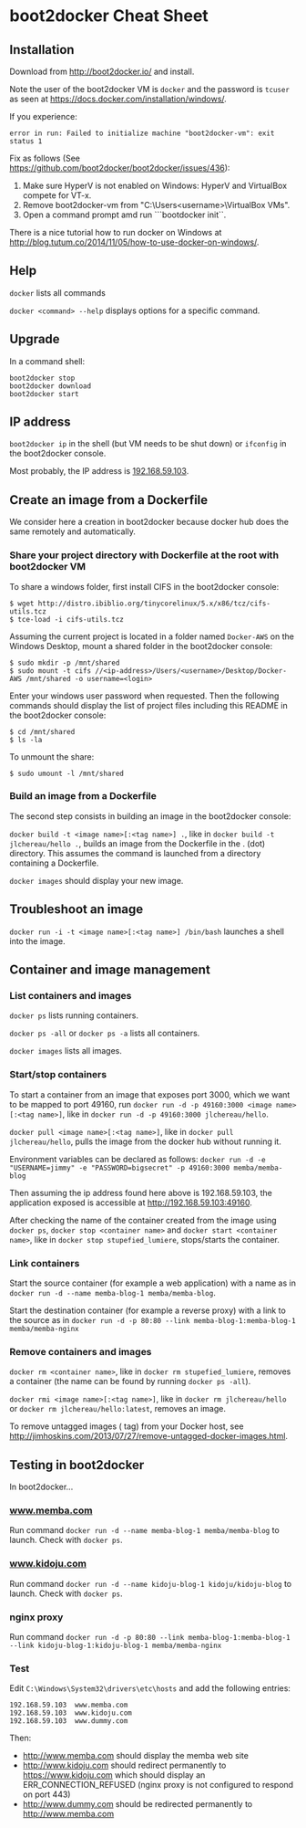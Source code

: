 # boot2docker Cheat Sheet

## Installation

Download from http://boot2docker.io/ and install.

Note the user of the boot2docker VM is ```docker``` and the password is ```tcuser``` as seen at https://docs.docker.com/installation/windows/.

If you experience:

```
error in run: Failed to initialize machine "boot2docker-vm": exit status 1
```

Fix as follows (See https://github.com/boot2docker/boot2docker/issues/436):

1. Make sure HyperV is not enabled on Windows: HyperV and VirtualBox compete for VT-x.
2. Remove boot2docker-vm from "C:\Users\<username>\VirtualBox VMs".
3. Open a command prompt amd run ```bootdocker init``.

There is a nice tutorial how to run docker on Windows at http://blog.tutum.co/2014/11/05/how-to-use-docker-on-windows/.

## Help

```docker``` lists all commands 

```docker <command> --help``` displays options for a specific command.

## Upgrade

In a command shell:

```shell
boot2docker stop
boot2docker download
boot2docker start
```

## IP address

```boot2docker ip``` in the shell (but VM needs to be shut down) or ```ifconfig``` in the boot2docker console.

Most probably, the IP address is [192.168.59.103](http://192.168.59.103).

## Create an image from a Dockerfile

We consider here a creation in boot2docker because docker hub does the same remotely and automatically.

### Share your project directory with Dockerfile at the root with boot2docker VM 

To share a windows folder, first install CIFS in the boot2docker console:

```shell
$ wget http://distro.ibiblio.org/tinycorelinux/5.x/x86/tcz/cifs-utils.tcz
$ tce-load -i cifs-utils.tcz
```

Assuming the current project is located in a folder named ```Docker-AWS``` on the Windows Desktop, mount a shared folder in the boot2docker console:

```shell
$ sudo mkdir -p /mnt/shared
$ sudo mount -t cifs //<ip-address>/Users/<username>/Desktop/Docker-AWS /mnt/shared -o username=<login>
```

Enter your windows user password when requested. Then the following commands should display the list of project files including this README in the boot2docker console:

```shell
$ cd /mnt/shared
$ ls -la
```

To unmount the share:

```shell
$ sudo umount -l /mnt/shared
```

### Build an image from a Dockerfile

The second step consists in building an image in the boot2docker console:

```docker build -t <image name>[:<tag name>] .```, like in ```docker build -t jlchereau/hello .```, builds an image
from the Dockerfile in the . (dot) directory. This assumes the command is launched from a directory containing a Dockerfile.

```docker images``` should display your new image.

## Troubleshoot an image

```docker run -i -t <image name>[:<tag name>] /bin/bash``` launches a shell into the image.

## Container and image management

### List containers and images

```docker ps``` lists running containers.

```docker ps -all``` or ```docker ps -a``` lists all containers.

```docker images``` lists all images.

### Start/stop containers

To start a container from an image that exposes port 3000, which we want to be mapped to port 49160,
run ```docker run -d -p 49160:3000 <image name>[:<tag name>]```, like in ```docker run -d -p 49160:3000 jlchereau/hello```.

```docker pull <image name>[:<tag name>]```, like in ```docker pull jlchereau/hello```,  pulls the image from the docker hub without running it.

Environment variables can be declared as follows:
```docker run -d -e "USERNAME=jimmy" -e "PASSWORD=bigsecret" -p 49160:3000 memba/memba-blog```

Then assuming the ip address found here above is 192.168.59.103, the application exposed is accessible at http://192.168.59.103:49160.

After checking the name of the container created from the image using ```docker ps```, ```docker stop <container name>``` and ```docker start <container name>```,
like in ```docker stop stupefied_lumiere```, stops/starts the container.

### Link containers

Start the source container (for example a web application) with a name as in ```docker run -d --name memba-blog-1 memba/memba-blog```.

Start the destination container (for example a reverse proxy) with a link to the source as in ```docker run -d -p 80:80 --link memba-blog-1:memba-blog-1 memba/memba-nginx```

### Remove containers and images

```docker rm <container name>```, like in ```docker rm stupefied_lumiere```, removes a container (the name can be found by running ```docker ps -all```).

```docker rmi <image name>[:<tag name>]```, like in ```docker rm jlchereau/hello``` or ```docker rm jlchereau/hello:latest```, removes an image.

To remove untagged images (<none> tag) from your Docker host, see http://jimhoskins.com/2013/07/27/remove-untagged-docker-images.html.

## Testing in boot2docker

In boot2docker...

### www.memba.com

Run command ```docker run -d --name memba-blog-1 memba/memba-blog``` to launch.
Check with ```docker ps```.

### www.kidoju.com

Run command ```docker run -d --name kidoju-blog-1 kidoju/kidoju-blog``` to launch.
Check with ```docker ps```.

### nginx proxy

Run command ```docker run -d -p 80:80 --link memba-blog-1:memba-blog-1 --link kidoju-blog-1:kidoju-blog-1 memba/memba-nginx```

### Test

Edit ```C:\Windows\System32\drivers\etc\hosts``` and add the following entries:

```
192.168.59.103  www.memba.com
192.168.59.103  www.kidoju.com
192.168.59.103  www.dummy.com
```

Then:

- http://www.memba.com should display the memba web site
- http://www.kidoju.com should redirect permanently to https://www.kidoju.com which should display an ERR_CONNECTION_REFUSED (nginx proxy is not configured to respond on port 443)
- http://www.dummy.com should be redirected permanently to http://www.memba.com